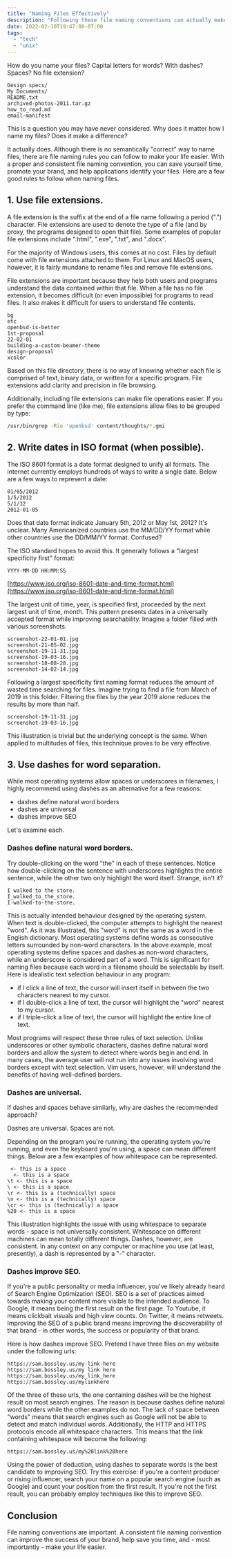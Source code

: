 ```yaml
---
title: "Naming Files Effectively"
description: "Following these file naming conventions can actually make your life easier."
date: 2022-02-10T19:47:00-07:00
tags:
  - "tech"
  - "unix"
---
```


How do you name your files? Capital letters for words? With dashes? Spaces? No file extension?

```
Design specs/
My Documents/
README.txt
archived-photos-2011.tar.gz
how_to_read.md
email-manifest
```

This is a question you may have never considered. Why does it matter how I name my files? Does it make a difference?

It actually does. Although there is no semantically "correct" way to name files, there are file naming rules you can follow to make your life easier. With a proper and consistent file naming convention, you can save yourself time, promote your brand, and help applications identify your files. Here are a few good rules to follow when naming files. 

## 1. Use file extensions.

A file extension is the suffix at the end of a file name following a period (".") character. File extensions are used to denote the type of a file (and by proxy, the programs designed to open that file). Some examples of popular file extensions include ".html", ".exe", ".txt", and ".docx".

For the majority of Windows users, this comes at no cost. Files by default come with file extensions attached to them. For Linux and MacOS users, however, it is fairly mundane to rename files and remove file extensions.

File extensions are important because they help both users and programs understand the data contained within that file. When a file has no file extension, it becomes difficult (or even impossible) for programs to read files. It also makes it difficult for users to understand file contents.

```
bg
etc
openbsd-is-better
1st-proposal
22-02-01
building-a-custom-beamer-theme
design-proposal
xcolor
```

Based on this file directory, there is no way of knowing whether each file is comprised of text, binary data, or written for a specific program. File extensions add clarity and precision in file browsing.

Additionally, including file extensions can make file operations easier. If you prefer the command line (like me), file extensions allow files to be grouped by type:

```sh
/usr/bin/grep -Rie 'openbsd' content/thoughts/*.gmi
```

## 2. Write dates in ISO format (when possible).

The ISO 8601 format is a date format designed to unify all formats. The internet currently employs hundreds of ways to write a single date. Below are a few ways to represent a date:

```
01/05/2012
1/5/2012
5/1/12
2012-01-05
```

Does that date format indicate January 5th, 2012 or May 1st, 2012? It's unclear. Many Americanized countries use the MM/DD/YY format while other countries use the DD/MM/YY format. Confused?

The ISO standard hopes to avoid this. It generally follows a "largest specificity first" format:

```
YYYY-MM-DD HH:MM:SS
```

[https://www.iso.org/iso-8601-date-and-time-format.html](https://www.iso.org/iso-8601-date-and-time-format.html)

The largest unit of time, year, is specified first, proceeded by the next largest unit of time, month. This pattern presents dates in a universally accepted format while improving searchability. Imagine a folder filled with various screenshots.

```
screenshot-22-01-01.jpg
screenshot-21-05-02.jpg
screenshot-19-11-31.jpg
screenshot-19-03-16.jpg
screenshot-18-08-28.jpg
screenshot-14-02-14.jpg
```

Following a largest specificity first naming format reduces the amount of wasted time searching for files. Imagine trying to find a file from March of 2019 in this folder. Filtering the files by the year 2019 alone reduces the results by more than half.

```
screenshot-19-11-31.jpg
screenshot-19-03-16.jpg
```

This illustration is trivial but the underlying concept is the same. When applied to multitudes of files, this technique proves to be very effective.

## 3. Use dashes for word separation.

While most operating systems allow spaces or underscores in filenames, I highly recommend using dashes as an alternative for a few reasons:

* dashes define natural word borders
* dashes are universal
* dashes improve SEO

Let's examine each.

### Dashes define natural word borders.

Try double-clicking on the word "the" in each of these sentences. Notice how double-clicking on the sentence with underscores highlights the entire sentence, while the other two only highlight the word itself. Strange, isn't it?

```
I walked to the store.
I_walked_to_the_store.
I-walked-to-the-store.
```

This is actually intended behaviour designed by the operating system. When text is double-clicked, the computer attempts to highlight the nearest "word". As it was illustrated, this "word" is not the same as a word in the English dictionary. Most operating systems define words as consecutive letters surrounded by non-word characters. In the above example, most operating systems define spaces and dashes as non-word characters, while an underscore is considered part of a word. This is significant for naming files because each word in a filename should be selectable by itself. Here is idealistic text selection behaviour in any program:

* if I click a line of text, the cursor will insert itself in between the two characters nearest to my cursor.
* if I double-click a line of text, the cursor will highlight the "word" nearest to my cursor.
* if I triple-click a line of text, the cursor will highlight the entire line of text.

Most programs will respect these three rules of text selection. Unlike underscores or other symbolic characters, dashes define natural word borders and allow the system to detect where words begin and end. In many cases, the average user will not run into any issues involving word borders except with text selection. Vim users, however, will understand the benefits of having well-defined borders.

### Dashes are universal.

If dashes and spaces behave similarly, why are dashes the recommended approach?

Dashes are universal. Spaces are not.

Depending on the program you're running, the operating system you're running, and even the keyboard you're using, a space can mean different things. Below are a few examples of how whitespace can be represented.

```
 <- this is a space
  <- this is a space
\t <- this is a space
\ <- this is a space
\r <- this is a (technically) space
\n <- this is a (technically) space
\cr <- this is (technically) a space
%20 <- this is a space
```

This illustration highlights the issue with using whitespace to separate words - space is not universally consistent. Whitespace on different machines can mean totally different things. Dashes, however, are consistent. In any context on any computer or machine you use (at least, presently), a dash is represented by a "-" character.

### Dashes improve SEO.

If you're a public personality or media influencer, you've likely already heard of Search Engine Optimization (SEO). SEO is a set of practices aimed towards making your content more visible to the intended audience. To Google, it means being the first result on the first page. To Youtube, it means clickbait visuals and high view counts. On Twitter, it means retweets. Improving the SEO of a public brand means improving the discoverability of that brand - in other words, the success or popularity of that brand.

Here is how dashes improve SEO. Pretend I have three files on my website under the following urls:

```
https://sam.bossley.us/my-link-here
https://sam.bossley.us/my link here
https://sam.bossley.us/my_link_here
https://sam.bossley.us/mylinkhere
```

Of the three of these urls, the one containing dashes will be the highest result on most search engines. The reason is because dashes define natural word borders while the other examples do not. The lack of space between "words" means that search engines such as Google will not be able to detect and match individual words. Additionally, the HTTP and HTTPS protocols encode all whitespace characters. This means that the link containing whitespace will become the following:

```
https://sam.bossley.us/my%20link%20here
```

Using the power of deduction, using dashes to separate words is the best candidate to improving SEO. Try this exercise: if you're a content producer or rising influencer, search your name on a popular search engine (such as Google) and count your position from the first result. If you're not the first result, you can probably employ techniques like this to improve SEO.

## Conclusion

File naming conventions are important. A consistent file naming convention can improve the success of your brand, help save you time, and - most importantly - make your life easier.
